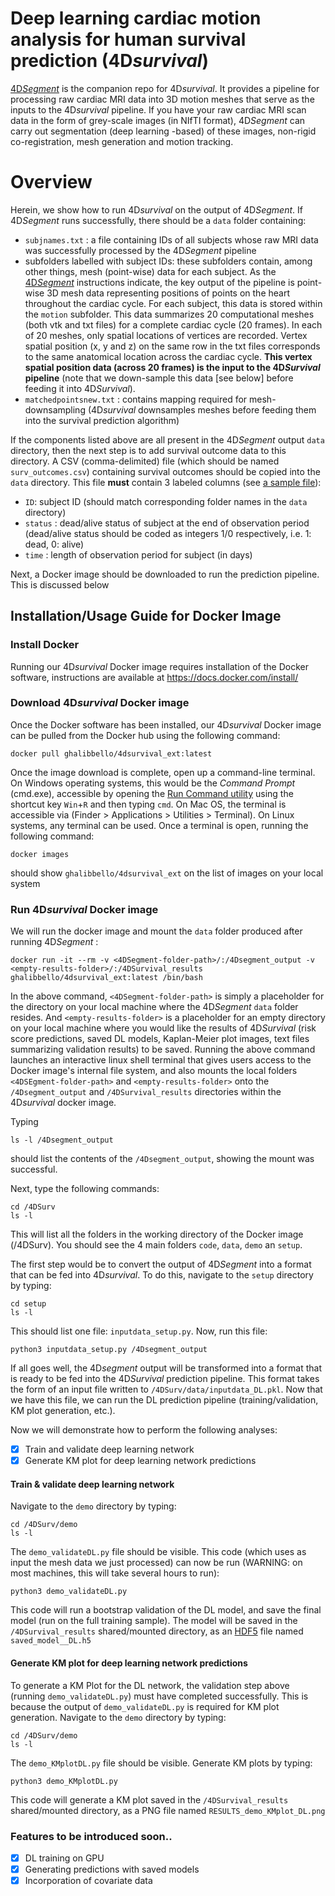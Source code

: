 # Deep learning cardiac motion analysis for human survival prediction (4D*survival*)

[4D*Segment*](https://github.com/UK-Digital-Heart-Project/4Dsegment) is the companion repo for 4D*survival*. It provides a pipeline for processing raw cardiac MRI data into 3D motion meshes that serve as the inputs to the 4D*survival* pipeline. 
If you have your raw cardiac MRI scan data in the form of grey-scale images (in NIfTI format), 4D*Segment* can carry out segmentation (deep learning -based) of these images, non-rigid co-registration, mesh generation and motion tracking. 

# Overview
Herein, we show how to run 4D*survival* on the output of 4D*Segment*. If 4D*Segment* runs successfully, there should be a `data` folder containing:
* `subjnames.txt` : a file containing IDs of all subjects whose raw MRI data was successfully processed by the 4D*Segment* pipeline
* subfolders labelled with subject IDs: these subfolders contain, among other things, mesh (point-wise) data for each subject. As the [4D*Segment*](https://github.com/UK-Digital-Heart-Project/4Dsegment) instructions indicate, the key output of the pipeline is point-wise 3D mesh data representing positions of points on the heart throughout the cardiac cycle. For each subject, this data is stored within the `motion` subfolder. This data summarizes 20 computational meshes (both vtk and txt files) for a complete cardiac cycle (20 frames). In each of 20 meshes, only spatial locations of vertices are recorded. Vertex spatial position (x, y and z) on the same row in the txt files corresponds to the same anatomical location across the cardiac cycle. **This vertex spatial position data (across 20 frames) is the input to the 4D*Survival* pipeline** (note that we down-sample this data [see below] before feeding it into 4D*Survival*).
* `matchedpointsnew.txt` : contains mapping required for mesh-downsampling (4D*survival* downsamples meshes before feeding them into the survival prediction algorithm)

If the components listed above are all present in the 4D*Segment* output `data` directory, then the next step is to add survival outcome data to this directory. A CSV (comma-delimited) file (which should be named `surv_outcomes.csv`) containing survival outcomes should be copied into the `data` directory. This file **must** contain 3 labeled columns (see [a sample file](sample_files/surv_outcomes.csv)): 
* `ID`: subject ID (should match corresponding folder names in the `data` directory)
* `status` : dead/alive status of subject at the end of observation period (dead/alive status should be coded as integers 1/0 respectively, i.e. 1: dead, 0: alive)
* `time` : length of observation period for subject (in days)

Next, a Docker image should be downloaded to run the prediction pipeline. This is discussed below

## Installation/Usage Guide for Docker Image

### Install Docker
Running our 4D*survival* Docker image requires installation of the Docker software, instructions are available at https://docs.docker.com/install/ 

### Download 4D*survival* Docker image
Once the Docker software has been installed, our 4D*survival* Docker image can be pulled from the Docker hub using the following command:
    
    docker pull ghalibbello/4dsurvival_ext:latest

Once the image download is complete, open up a command-line terminal. On Windows operating systems, this would be the *Command Prompt* (cmd.exe), accessible by opening the [Run Command utility](https://en.wikipedia.org/wiki/Run_command) using the shortcut key `Win`+`R` and then typing `cmd`. On Mac OS, the terminal is accessible via (Finder > Applications > Utilities > Terminal). On Linux systems, any terminal can be used.
Once a terminal is open, running the following command:

    docker images

should show `ghalibbello/4dsurvival_ext` on the list of images on your local system

### Run 4D*survival* Docker image
We will run the docker image and mount the `data` folder produced after running 4D*Segment* :
    
    docker run -it --rm -v <4DSegment-folder-path>/:/4Dsegment_output -v <empty-results-folder>/:/4DSurvival_results ghalibbello/4dsurvival_ext:latest /bin/bash

In the above command, `<4DSegment-folder-path>` is simply a placeholder for the directory on your local machine where the 4D*Segment* `data` folder resides. And `<empty-results-folder>` is a placeholder for an empty directory on your local machine where you would like the results of 4D*Survival* (risk score predictions, saved DL models, Kaplan-Meier plot images, text files summarizing validation results) to be saved.
Running the above command launches an interactive linux shell terminal that gives users access to the Docker image's internal file system, and also mounts the local folders `<4DSEgment-folder-path>` and `<empty-results-folder>` onto the `/4Dsegment_output` and `/4DSurvival_results` directories within the 4D*survival* docker image. 

Typing 
```
ls -l /4Dsegment_output
```
should list the contents of the `/4Dsegment_output`, showing the mount was successful. 

Next, type the following commands:

```
cd /4DSurv
ls -l
```

This will list all the folders in the working directory of the Docker image (/4DSurv). You should see the 4 main folders `code`, `data`, `demo` an `setup`.

The first step would be to convert the output of 4D*Segment* into a format that can be fed into 4D*survival*. To do this, navigate to the `setup` directory by typing:
```
cd setup
ls -l
```
This should list one file: `inputdata_setup.py`. Now, run this file:
```
python3 inputdata_setup.py /4Dsegment_output
```

If all goes well, the 4D*segment* output will be transformed into a format that is ready to be fed into the 4D*Survival* prediction pipeline. This format takes the form of an input file written to `/4DSurv/data/inputdata_DL.pkl`. Now that we have this file, we can run the DL prediction pipeline (training/validation, KM plot generation, etc.).


Now we will demonstrate how to perform the following analyses:
- [x] Train and validate deep learning network
- [x] Generate KM plot for deep learning network predictions

#### Train & validate deep learning network
Navigate to the `demo` directory by typing:
```
cd /4DSurv/demo
ls -l
```
The `demo_validateDL.py` file should be visible. This code (which uses as input the mesh data we just processed) can now be run (WARNING: on most machines, this will take several hours to run):
```
python3 demo_validateDL.py
```
This code will run a bootstrap validation of the DL model, and save the final model (run on the full training sample). The model will be saved in the `/4DSurvival_results` shared/mounted directory, as an [HDF5](https://en.wikipedia.org/wiki/Hierarchical_Data_Format) file named `saved_model__DL.h5` 

 
 
#### Generate KM plot for deep learning network predictions
To generate a KM Plot for the DL network, the validation step above (running `demo_validateDL.py`) must have completed successfully. This is because the output of `demo_validateDL.py` is required for KM plot generation. 
Navigate to the `demo` directory by typing:
```
cd /4DSurv/demo
ls -l
```
The `demo_KMplotDL.py` file should be visible. Generate KM plots by typing:
```
python3 demo_KMplotDL.py
```
This code will generate a KM plot saved in the `/4DSurvival_results` shared/mounted directory, as a PNG file named `RESULTS_demo_KMplot_DL.png` 



### Features to be introduced soon..
- [x] DL training on GPU
- [x] Generating predictions with saved models
- [x] Incorporation of covariate data
